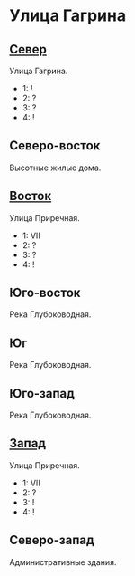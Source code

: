 # Улица Гагрина

## [Север](./520105.md)

Улица Гагрина.

* 1:    !
* 2:    ?
* 3:    ?
* 4:    !

## Северо-восток

Высотные жилые дома.

## [Восток](./540110.md)

Улица Приречная.

* 1:    VII
* 2:    ?
* 3:    ?
* 4:    !

## Юго-восток

Река Глубоководная.

## Юг

Река Глубоководная.

## Юго-запад

Река Глубоководная.

## [Запад](./500110.md)

Улица Приречная.

* 1:    VII
* 2:    ?
* 3:    !
* 4:    !

## Северо-запад

Административные здания.
